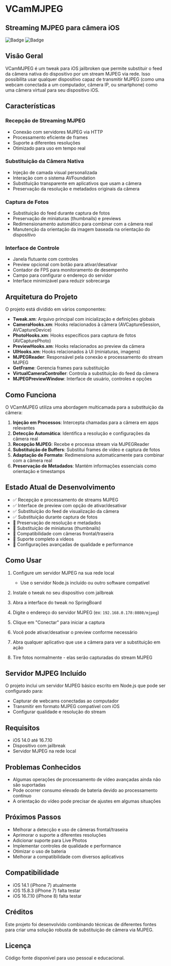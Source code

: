 # VCamMJPEG

## Streaming MJPEG para câmera iOS

![Badge](https://img.shields.io/badge/iOS-14.0%2B-blue)
![Badge](https://img.shields.io/badge/Status-Beta-yellow)

## Visão Geral

VCamMJPEG é um tweak para iOS jailbroken que permite substituir o feed da câmera nativa do dispositivo por um stream MJPEG via rede. Isso possibilita usar qualquer dispositivo capaz de transmitir MJPEG (como uma webcam conectada a um computador, câmera IP, ou smartphone) como uma câmera virtual para seu dispositivo iOS.

## Características

### Recepção de Streaming MJPEG
- Conexão com servidores MJPEG via HTTP
- Processamento eficiente de frames
- Suporte a diferentes resoluções
- Otimizado para uso em tempo real

### Substituição da Câmera Nativa
- Injeção de camada visual personalizada
- Interação com o sistema AVFoundation
- Substituição transparente em aplicativos que usam a câmera
- Preservação da resolução e metadados originais da câmera

### Captura de Fotos
- Substituição do feed durante captura de fotos
- Preservação de miniaturas (thumbnails) e previews
- Redimensionamento automático para combinar com a câmera real
- Manutenção da orientação da imagem baseada na orientação do dispositivo

### Interface de Controle
- Janela flutuante com controles
- Preview opcional com botão para ativar/desativar
- Contador de FPS para monitoramento de desempenho
- Campo para configurar o endereço do servidor
- Interface minimizável para reduzir sobrecarga

## Arquitetura do Projeto

O projeto está dividido em vários componentes:

- **Tweak.xm**: Arquivo principal com inicialização e definições globais
- **CameraHooks.xm**: Hooks relacionados à câmera (AVCaptureSession, AVCaptureDevice)
- **PhotoHooks.xm**: Hooks específicos para captura de fotos (AVCapturePhoto)
- **PreviewHooks.xm**: Hooks relacionados ao preview da câmera
- **UIHooks.xm**: Hooks relacionados à UI (miniaturas, imagens)
- **MJPEGReader**: Responsável pela conexão e processamento do stream MJPEG
- **GetFrame**: Gerencia frames para substituição
- **VirtualCameraController**: Controla a substituição do feed da câmera
- **MJPEGPreviewWindow**: Interface de usuário, controles e opções

## Como Funciona

O VCamMJPEG utiliza uma abordagem multicamada para a substituição da câmera:

1. **Injeção em Processos**: Intercepta chamadas para a câmera em apps relevantes
2. **Detecção Automática**: Identifica a resolução e configurações da câmera real
3. **Recepção MJPEG**: Recebe e processa stream via MJPEGReader
4. **Substituição de Buffers**: Substitui frames de vídeo e captura de fotos
5. **Adaptação de Formato**: Redimensiona automaticamente para combinar com a câmera real
6. **Preservação de Metadados**: Mantém informações essenciais como orientação e timestamps

## Estado Atual de Desenvolvimento

- ✅ Recepção e processamento de streams MJPEG
- ✅ Interface de preview com opção de ativar/desativar
- ✅ Substituição do feed de visualização da câmera
- ✅ Substituição durante captura de fotos
- 🔄 Preservação de resolução e metadados
- 🔄 Substituição de miniaturas (thumbnails)
- 🔄 Compatibilidade com câmeras frontal/traseira
- 🔄 Suporte completo a vídeos
- 🔄 Configurações avançadas de qualidade e performance

## Como Usar

1. Configure um servidor MJPEG na sua rede local
   - Use o servidor Node.js incluído ou outro software compatível

2. Instale o tweak no seu dispositivo com jailbreak
3. Abra a interface do tweak no SpringBoard
4. Digite o endereço do servidor MJPEG (ex: `192.168.0.178:8080/mjpeg`)
5. Clique em "Conectar" para iniciar a captura
6. Você pode ativar/desativar o preview conforme necessário
7. Abra qualquer aplicativo que use a câmera para ver a substituição em ação
8. Tire fotos normalmente - elas serão capturadas do stream MJPEG

## Servidor MJPEG Incluído

O projeto inclui um servidor MJPEG básico escrito em Node.js que pode ser configurado para:

- Capturar de webcams conectadas ao computador
- Transmitir em formato MJPEG compatível com iOS
- Configurar qualidade e resolução do stream

## Requisitos

- iOS 14.0 até 16.7.10
- Dispositivo com jailbreak
- Servidor MJPEG na rede local

## Problemas Conhecidos

- Algumas operações de processamento de vídeo avançadas ainda não são suportadas
- Pode ocorrer consumo elevado de bateria devido ao processamento contínuo
- A orientação do vídeo pode precisar de ajustes em algumas situações

## Próximos Passos

- Melhorar a detecção e uso de câmeras frontal/traseira
- Aprimorar o suporte a diferentes resoluções
- Adicionar suporte para Live Photos
- Implementar controles de qualidade e performance
- Otimizar o uso de bateria
- Melhorar a compatibilidade com diversos aplicativos

## Compatibilidade

- iOS 14.1 (iPhone 7) atualmente
- iOS 15.8.3 (iPhone 7) falta testar
- iOS 16.7.10 (iPhone 8) falta testar

## Créditos

Este projeto foi desenvolvido combinando técnicas de diferentes fontes para criar uma solução robusta de substituição de câmera via MJPEG.

## Licença

Código fonte disponível para uso pessoal e educacional.

